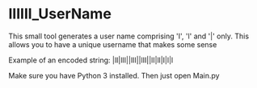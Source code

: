 # IlIlIl_UserName
This small tool generates a user name comprising 'I', 'l' and '|' only. This allows you to have a unique username that makes some sense

Example of an encoded string:
|lI|lII||lII||lII||lI|ll|I|l|l

Make sure you have Python 3 installed.
Then just open Main.py
